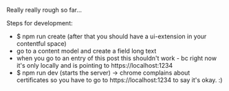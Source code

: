 Really really rough so far...

Steps for development:

- $ npm run create (after that you should have a ui-extension in your contentful space)
- go to a content model and create a field long text
- when you go to an entry of this post this shouldn't work - bc right now it's only locally and is pointing to https://localhost:1234
- $ npm run dev (starts the server) -> chrome complains about certificates so you have to go to https://localhost:1234 to say it's okay. :)
